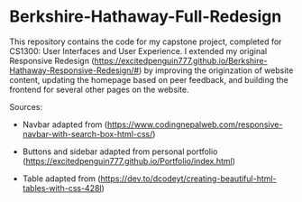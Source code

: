 # Berkshire-Hathaway-Full-Redesign

This repository contains the code for my capstone project, completed for CS1300: User Interfaces and User Experience. I extended my original Responsive Redesign (https://excitedpenguin777.github.io/Berkshire-Hathaway-Responsive-Redesign/#) by improving the originzation of website content, updating the homepage based on peer feedback, and building the frontend for several other pages on the website.

Sources:

- Navbar adapted from (https://www.codingnepalweb.com/responsive-navbar-with-search-box-html-css/)

- Buttons and sidebar adapted from personal portfolio (https://excitedpenguin777.github.io/Portfolio/index.html)

- Table adapted from  (https://dev.to/dcodeyt/creating-beautiful-html-tables-with-css-428l)